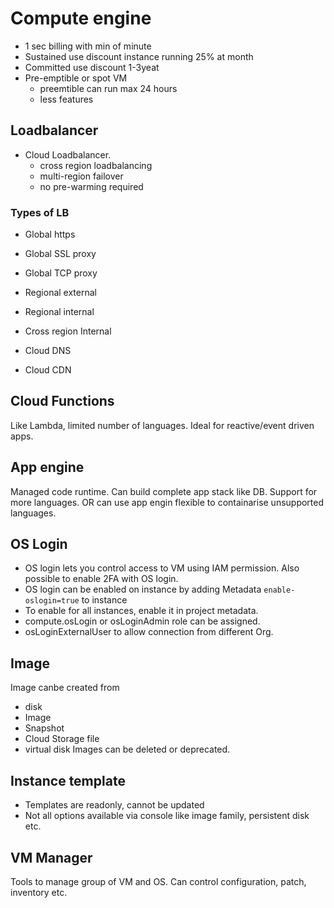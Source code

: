 # Compute engine
- 1 sec billing with min of minute
- Sustained use discount instance running 25% at month
- Committed use discount 1-3yeat
- Pre-emptible or spot VM
    - preemtible can run max 24 hours
    - less features 

## Loadbalancer
- Cloud Loadbalancer. 
    - cross region loadbalancing
    - multi-region failover
    - no pre-warming required

### Types of LB
- Global https
- Global SSL proxy
- Global TCP proxy
- Regional external
- Regional internal
- Cross region Internal


- Cloud DNS
- Cloud CDN

## Cloud Functions
Like Lambda, limited number of languages. Ideal for reactive/event driven apps.

## App engine
Managed code runtime. Can build complete app stack like DB. Support for more languages. OR can use app engin flexible to containarise unsupported languages.

## OS Login
- OS login lets you control access to VM using IAM permission. Also possible to enable 2FA with OS login. 
- OS login can be enabled on instance by adding Metadata `enable-oslogin=true` to instance
- To enable for all instances, enable it in project metadata.
- compute.osLogin or osLoginAdmin role can be assigned. 
- osLoginExternalUser to allow connection from different Org.

## Image
Image canbe created from
- disk
- Image
- Snapshot
- Cloud  Storage file
- virtual disk
Images can be deleted or deprecated.

## Instance template
- Templates are readonly, cannot be updated
- Not all options available via console like image family, persistent disk etc. 

## VM Manager
Tools to manage group of VM and OS. Can control configuration, patch, inventory etc.